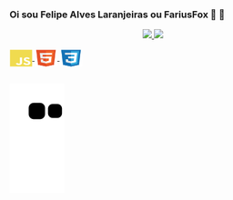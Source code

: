 ### Oi sou Felipe Alves Laranjeiras ou FariusFox 🦊 👋

<!--
- 🔭 Hoje estudo Front-End.
- 🌱 Tecnologia em destaque JavaScript, HTML, CSS.
- 📫 Contato: felipe.laranjeiras1998@gmail.com
- 😄 Pronouns: Ele/Dele
-->
<div align="center">
  <a href="https://github.com/felipefarius">
  <img height="180em" src="https://github-readme-stats.vercel.app/api?username=felipefarius&show_icons=true&theme=dracula&include_all_commits=true&count_private=true"/>
  <img height="180em" src="https://github-readme-stats.vercel.app/api/top-langs/?username=felipefarius&layout=compact&langs_count=7&theme=dracula"/>
</div>
<div style="display: inline_block"><br>
  <img align="center" alt="Fox-Js" height="30" width="40" src="https://raw.githubusercontent.com/devicons/devicon/master/icons/javascript/javascript-plain.svg">
  <img align="center" alt="Fox-HTML" height="30" width="40" src="https://raw.githubusercontent.com/devicons/devicon/master/icons/html5/html5-original.svg">
  <img align="center" alt="Fox-CSS" height="30" width="40" src="https://raw.githubusercontent.com/devicons/devicon/master/icons/css3/css3-original.svg">
  
  ##
  <div>
  
  ![Snake animation](https://github.com/rafaballerini/rafaballerini/blob/output/github-contribution-grid-snake.svg)
  
</div>
